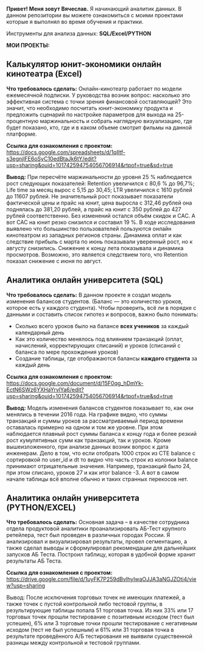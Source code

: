 
<strong>Привет! Меня зовут Вячеслав.</strong>
Я начинающий аналитик данных.
В данном репозитории вы можете ознакомиться с моими проектами которые я выполнял во время обучения и практики.

Инструменты для анализа данных: <strong>SQL/Excel/PYTHON</strong>

<strong>МОИ ПРОЕКТЫ:</strong>

<h2>Калькулятор юнит-экономики онлайн кинотеатра (Excel) </h2>

<strong>Что требовалось сделать:</strong>
Онлайн-кинотеатр работает по модели ежемесячной подписки. У руководства возник вопрос: насколько это эффективная система с точки зрения финансовой составляющей? 
Это значит, что необходимо посчитать юнит-экономику продукта и предложить сценарий по настройке параметров для выхода на 25-процентную маржинальность и собрать наглядную визуализацию, где будет показано, кто, где и в каком объеме смотрит фильмы на данной платформе.

<strong>Ссылка для ознакомления с проектом:</strong>
https://docs.google.com/spreadsheets/d/1qIltf-s3egnjlFE6oSyC10edBtaJk6tY/edit?usp=sharing&ouid=101742594754056706914&rtpof=true&sd=true

<strong>Вывод:</strong>
При пересчёте маржинальности до уровня 25 % наблюдается рост следующих показателей: Retention увеличился с 80,6 % до 96,7%; Life time за месяц вырос с 5,15 до 30,45; LTR увеличился с 1610 рублей до 11607 рублей. Не значительный рост показывает показатели фактической цены и прайс на юнит, цена выросла  с 312,46 рублей она поднялась до 381,20 рублей, а прайс на юнит с 350 рублей до 427 рублей соответственно. Без изменений остался объём скидок и CAC. А вот CAC на юнит резко снизился и составил 19 %.
В ходе исследования выявлено что большинство пользователей пользуются онлайн кинотеатром из западных регионов страны. Динамика оплат и как следствие прибыль с марта по июнь показывали уверенный рост, но к августу снизились. Снижение к концу лета показывала и динамика просмотров. Возможно, это является следствием того, что Retention показал снижение с июня по август.   


<h2>Аналитика онлайн университета (SQL)</h2>

<strong>Что требовалось сделать:</strong>
В данном проекте я создал модель изменения балансов студентов. (Баланс — это количество уроков, которое есть у каждого студента). 
Чтобы проверить, всё ли в порядке с  данными и составить список гипотез и вопросов, важно было понимать: 
- Сколько всего уроков было на балансе <strong>всех учеников</strong> за каждый календарный день
- Как это количество менялось под влиянием транзакций (оплат, начислений, корректирующих списаний) и уроков (списаний с баланса по мере прохождения уроков)
- Создание таблицы, где отображаются балансы <strong>каждого студента</strong> за каждый день

<strong>Ссылка для ознакомления с проектом:</strong>
https://docs.google.com/document/d/15F0qg_hDmYk-EctN6SWz6YXHaYrvlYa6/edit?usp=sharing&ouid=101742594754056706914&rtpof=true&sd=true

<strong>Вывод:</strong>
Модель изменения балансов студентов показывает то, как они менялись в течении 2016 года. На графике видно, что суммы транзакций и суммы уроков за рассматриваемый период времени оставалась примерно на одном и том же уровне. При этом наблюдается плавный рост суммы баланса к концу года и более резкий рост кумулятивных сумм как транзакций, так и уроков. 
Кроме вышеизложенного, при анализе данных возник вопрос к дата инженерам. Дело в том, что если отобрать 1000 строк из СТЕ balance с сортировкой по user_id и dt то видно что часть строк из колонки balance принимают отрицательные значения. Например, транзакций было 24, при этом списано, уроков 27 и как итог balance -3. А вот в самом начале таблицы всё вполне обычно и таких странных перекосов нет.

<h2>Аналитика онлайн университета (PYTHON/EXCEL)</h2>

<strong>Что требовалось сделать:</strong> 
Основная задача – в качестве сотрудника отдела продуктовой аналитики проанализировать АБ-Тест крупного ретейлера, тест был проведен в различных городах России. Я анализировал и визуализировал результаты, провел сегментацию, а также сделал выводы и сформулировал рекомендации для дальнейших запусков АБ Теста. Построил таблицу, которая в удобной форме хранит результаты АБ Теста.

<strong>Ссылка для ознакомления с проектом:</strong>
https://drive.google.com/file/d/1uyFK7P259dBvlhyIwaOJJA3aNGJZOti4/view?usp=sharing

</strong>Вывод:</strong>
После исключения торговых точек не имеющих платежей, а также точек с пустой контрольной либо тестовой группы, в результирующие таблицы попала 51 торговая точка. Из них 33% или 17 торговых точек прошли тестирование с позитивным исходом (тест был успешен), 6% или 3 торговые точки прошли тестирование с негативным исходом (тест не был успешным) и 61% или 31 торговая точка в результате проведённого А/Б тестирования не выявили существенной разницы между контрольной и тестовой группами. 



